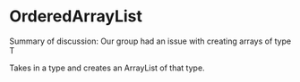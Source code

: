 # OrderedArrayList

Summary of discussion:
Our group had an issue with creating arrays of type T

Takes in a type and creates an ArrayList of that type.
